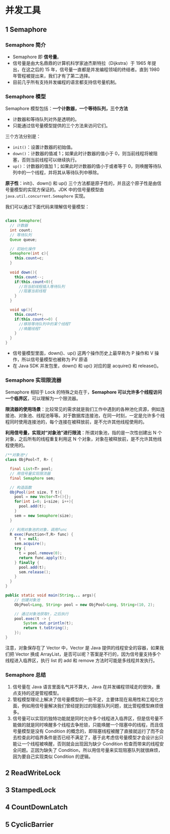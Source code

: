 # 并发工具

## 1 Semaphore

### Semaphore 简介

- Semaphore 即 **信号量**。
- 信号量是由大名鼎鼎的计算机科学家迪杰斯特拉（Dijkstra）于 1965 年提出，在这之后的 15 年，信号量一直都是并发编程领域的终结者。直到 1980 年管程被提出来，我们才有了第二选择。
- 目前几乎所有支持并发编程的语言都支持信号量机制。

### Semaphore 模型

Semaphore 模型包括：**一个计数器，一个等待队列，三个方法**

- 计数器和等待队列对外是透明的。
- 只能通过信号量模型提供的三个方法来访问它们。

三个方法分别是：

- `init()`：设置计数器的初始值。
- `down()`：计数器的值减 1；如果此时计数器的值小于 0，则当前线程将被阻塞，否则当前线程可以继续执行。
- `up()`：计数器的值加 1；如果此时计数器的值小于或者等于 0，则唤醒等待队列中的一个线程，并将其从等待队列中移除。

**原子性**：init()、down() 和 up() 三个方法都是原子性的，并且这个原子性是由信号量模型的实现方保证的。JDK 中的信号量模型由 `java.util.concurrent.Semaphore` 实现。

我们可以通过下面代码来理解信号量模型：

```java

class Semaphore{
  // 计数器
  int count;
  // 等待队列
  Queue queue;

  // 初始化操作
  Semaphore(int c){
    this.count=c;
  }
  
  void down(){
    this.count--;
    if(this.count<0){
      //将当前线程插入等待队列
      //阻塞当前线程
    }
  }

  void up(){
    this.count++;
    if(this.count<=0) {
      //移除等待队列中的某个线程T
      //唤醒线程T
    }
  }
}
```

- 信号量模型里面，down()、up() 这两个操作历史上最早称为 P 操作和 V 操作，所以信号量模型也被称为 PV 原语
- 在 Java SDK 并发包里，down() 和 up() 对应的是 acquire() 和 release()。

### Semaphore 实现限流器

Semaphore 相较于 Lock 的特殊之处在于，**Semaphore 可以允许多个线程访问一个临界区**，可以理解为一个限流器。

**限流器的使用场景**：比较常见的需求就是我们工作中遇到的各种池化资源，例如连接池、对象池、线程池等等。对于数据库连接池，在同一时刻，一定是允许多个线程同时使用连接池的，每个连接在被释放前，是不允许其他线程使用的。

**利用信号量，实现对“对象池”进行限流**：所谓对象池，指的是一次性创建出 N 个对象，之后所有的线程重复利用这 N 个对象，对象在被释放前，是不允许其他线程使用的。

```java
/**对象池*/
class ObjPool<T, R> {

  final List<T> pool;
  // 用信号量实现限流器
  final Semaphore sem;

  // 构造函数
  ObjPool(int size, T t){
    pool = new Vector<T>(){};
    for(int i=0; i<size; i++){
      pool.add(t);
    }
    sem = new Semaphore(size);
  }

  // 利用对象池的对象，调用func
  R exec(Function<T,R> func) {
    T t = null;
    sem.acquire();
    try {
      t = pool.remove(0);
      return func.apply(t);
    } finally {
      pool.add(t);
      sem.release();
    }
  }
}

public static void main(String... args){
    // 创建对象池
    ObjPool<Long, String> pool = new ObjPool<Long, String>(10, 2);

    // 通过对象池获取t，之后执行  
    pool.exec(t -> {
        System.out.println(t);
        return t.toString();
    });
}
```

注意，对象保存在了 Vector 中，Vector 是 Java 提供的线程安全的容器，如果我们把 Vector 换成 ArrayList，是否可以呢？答案是不行的，因为信号量支持多个线程进入临界区，执行 list 的 add 和 remove 方法时可能是多线程并发执行。

### Semaphore 总结

1. 信号量在 Java 语言里面名气并不算大，Java 在并发编程领域走的很快，重点支持的还是管程模型。
2. 管程模型理论上解决了信号量模型的一些不足，主要体现在易用性和工程化方面，例如用信号量解决我们曾经提到过的阻塞队列问题，就比管程模型麻烦很多。
3. 信号量可以实现的独特功能就是同时允许多个线程进入临界区，但是信号量不能做的就是同时唤醒多个线程去争抢锁，只能唤醒一个阻塞中的线程，而且信号量模型是没有 Condition 的概念的，即阻塞线程被醒了直接就运行了而不会去检查此时临界条件是否已经不满足了，基于此考虑信号量模型才会设计出只能让一个线程被唤醒，否则就会出现因为缺少 Condition 检查而带来的线程安全问题。正因为缺失了 Condition，所以用信号量来实现阻塞队列就很麻烦，因为要自己实现类似 Condition 的逻辑。

## 2 ReadWriteLock

## 3 StampedLock

## 4 CountDownLatch

## 5 CyclicBarrier
